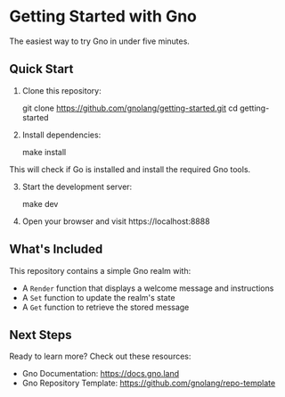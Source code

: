 # Getting Started with Gno

The easiest way to try Gno in under five minutes.

## Quick Start

1. Clone this repository:

    git clone https://github.com/gnolang/getting-started.git
    cd getting-started

2. Install dependencies:

    make install

This will check if Go is installed and install the required Gno tools.

3. Start the development server:

    make dev

4. Open your browser and visit https://localhost:8888

## What's Included

This repository contains a simple Gno realm with:
- A `Render` function that displays a welcome message and instructions
- A `Set` function to update the realm's state
- A `Get` function to retrieve the stored message

## Next Steps

Ready to learn more? Check out these resources:

- Gno Documentation: https://docs.gno.land
- Gno Repository Template: https://github.com/gnolang/repo-template
<!--- Gno by Examples: https://github.com/gnolang/by-examples-->

